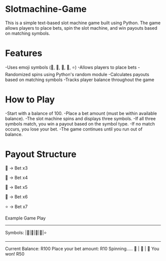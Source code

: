 # Slotmachine-Game

This is a simple text-based slot machine game built using Python. The game allows players to place bets, spin the slot machine, and win payouts based on matching symbols.

# Features

-Uses emoji symbols (🍒, 🍉, 🍋, 🔔, ⭐)
-Allows players to place bets
-Randomized spins using Python's random module
-Calculates payouts based on matching symbols
-Tracks player balance throughout the game

# How to Play

-Start with a balance of 100.
-Place a bet amount (must be within available balance).
-The slot machine spins and displays three symbols.
-If all three symbols match, you win a payout based on the symbol type.
-If no match occurs, you lose your bet.
-The game continues until you run out of balance.

# Payout Structure

🍒 → Bet x3

🍉 → Bet x4

🍋 → Bet x5

🔔 → Bet x6

⭐ → Bet x7



Example Game Play

*******************************
Symbols: |🍒|🍉|🍋|🔔|⭐
*******************************
Current Balance: R100
Place your bet amount: R10
Spinning.....
🍋 | 🍋 | 🍋
You won! R50
